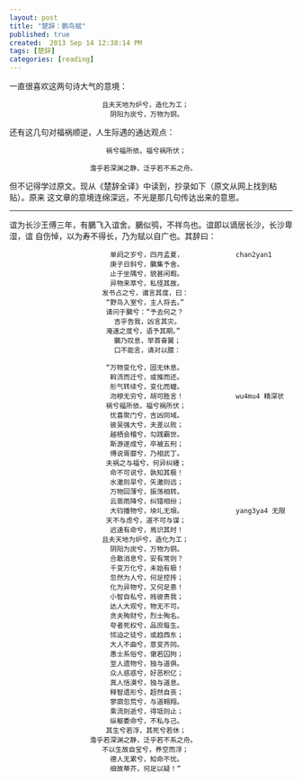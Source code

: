 ```yaml
---
layout: post
title: "楚辞：鹏鸟赋"
published: true
created:  2013 Sep 14 12:38:14 PM
tags: [楚辞]
categories: [reading]
---
```


一直很喜欢这两句诗大气的意境：

                           且夫天地为炉兮，造化为工；
                             阴阳为炭兮，万物为铜。

还有这几句对福祸顺逆，人生际遇的通达观点：

                            祸兮福所依，福兮祸所伏；

                        澹乎若深渊之静，泛乎若不系之舟。

但不记得学过原文。现从《楚辞全译》中读到，抄录如下（原文从网上找到粘贴）。原来
这文章的意境连绵深远，不光是那几句传达出来的意思。

---

谊为长沙王傅三年，有鵩飞入谊舍。鵩似鸮，不祥鸟也。谊即以谪居长沙，长沙卑湿，谊
自伤悼，以为寿不得长，乃为赋以自广也。其辞曰：

                             单阏之岁兮，四月孟夏，             chan2yan1
                             庚子日斜兮，鵩集予舍。
                             止于坐隅兮，貌甚闲暇。
                             异物来萃兮，私怪其故。
                           发书占之兮，谶言其度，曰：
                            “野鸟入室兮，主人将去。”
                            请问于鵩兮：“予去何之？
                              吉乎告我，凶言其灾。
                            淹速之度兮，语予其期。”
                              鵩乃叹息，举首奋翼；
                              口不能言，请对以臆：

                            “万物变化兮，固无休息。
                             斡流而迁兮，或推而还。
                             形气转续兮，变化而蟺。
                             沕穆无穷兮，胡可胜言！             wu4mu4 精深状
                            祸兮福所依，福兮祸所伏；
                             忧喜聚门兮，吉凶同域。
                             彼吴强大兮，夫差以败；
                             越栖会稽兮，勾践霸世。
                             斯游遂成兮，卒被五刑；
                             傅说胥靡兮，乃相武丁。
                            夫祸之与福兮，何异纠纆；
                             命不可说兮，孰知其极！
                             水激则旱兮，矢激则远；
                             万物回薄兮，振荡相转。
                             云蒸雨降兮，纠错相纷；
                             大钧播物兮，坱圠无垠。             yang3ya4 无限
                            天不与虑兮，道不可与谋；
                             迟速有命兮，焉识其时！
                           且夫天地为炉兮，造化为工；
                             阴阳为炭兮，万物为铜。
                             合散消息兮，安有常则？
                             千变万化兮，未始有极！
                             忽然为人兮，何足控抟；
                             化为异物兮，又何足患！
                             小智自私兮，贱彼贵我；
                             达人大观兮，物无不可。
                             贪夫殉财兮，烈士殉名。
                             夸者死权兮，品庶每生。
                             怵迫之徒兮，或趋西东；
                             大人不曲兮，意变齐同。
                             愚士系俗兮，僒若囚拘；
                             至人遗物兮，独与道俱。
                             众人惑惑兮，好恶积亿；
                             真人恬漠兮，独与道息。
                             释智遗形兮，超然自丧；
                             寥廓忽荒兮，与道翱翔。
                             乘流则逝兮，得坻则止；
                             纵躯委命兮，不私与己。
                            其生兮若浮，其死兮若休；
                        澹乎若深渊之静，泛乎若不系之舟。
                           不以生故自宝兮，养空而浮；
                             德人无累兮，知命不忧。
                             细故蒂芥，何足以疑！“

